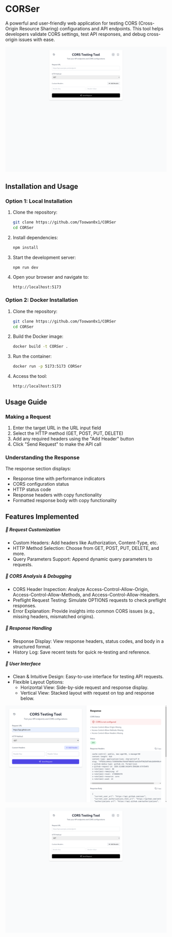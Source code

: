 # CORSer
A powerful and user-friendly web application for testing CORS (Cross-Origin Resource Sharing) configurations and API endpoints. This tool helps developers validate CORS settings, test API responses, and debug cross-origin issues with ease.

![Tool Image](https://raw.githubusercontent.com/Toowan0x1/CORSer/refs/heads/master/project/media/Screenshot%20from%202025-02-27%2005-29-05.png)

## Installation and Usage

### Option 1: Local Installation

1. Clone the repository:
   ```bash
   git clone https://github.com/Toowan0x1/CORSer
   cd CORSer
   ```

2. Install dependencies:
   ```bash
   npm install
   ```

3. Start the development server:
   ```bash
   npm run dev
   ```

4. Open your browser and navigate to:
   ```
   http://localhost:5173
   ```

### Option 2: Docker Installation

1. Clone the repository:
   ```bash
   git clone https://github.com/Toowan0x1/CORSer
   cd CORSer
   ```

2. Build the Docker image:
   ```bash
   docker build -t CORSer .
   ```

3. Run the container:
   ```bash
   docker run -p 5173:5173 CORSer
   ```

4. Access the tool:
   ```
   http://localhost:5173
   ```

## Usage Guide

### Making a Request

1. Enter the target URL in the URL input field
2. Select the HTTP method (GET, POST, PUT, DELETE)
3. Add any required headers using the "Add Header" button
4. Click "Send Request" to make the API call

### Understanding the Response

The response section displays:
- Response time with performance indicators
- CORS configuration status
- HTTP status code
- Response headers with copy functionality
- Formatted response body with copy functionality

## Features Implemented

##### 🔹 Request Customization
- Custom Headers: Add headers like Authorization, Content-Type, etc.
- HTTP Method Selection: Choose from GET, POST, PUT, DELETE, and more.
- Query Parameters Support: Append dynamic query parameters to requests.

##### 🔹 CORS Analysis & Debugging
- CORS Header Inspection: Analyze Access-Control-Allow-Origin, Access-Control-Allow-Methods, and Access-Control-Allow-Headers.
- Preflight Request Testing: Simulate OPTIONS requests to check preflight responses.
- Error Explanation: Provide insights into common CORS issues (e.g., missing headers, mismatched origins).

##### 🔹 Response Handling
- Response Display: View response headers, status codes, and body in a structured format.
- History Log: Save recent tests for quick re-testing and reference.

##### 🔹 User Interface
- Clean & Intuitive Design: Easy-to-use interface for testing API requests.
- Flexible Layout Options:
  - Horizontal View: Side-by-side request and response display.
  - Vertical View: Stacked layout with request on top and response below.








![Tool Image](https://raw.githubusercontent.com/Toowan0x1/CORSer/refs/heads/master/media/Screenshot%20From%202025-01-27%2019-49-02.png)

![Tool Image](https://raw.githubusercontent.com/Toowan0x1/CORSer/refs/heads/master/project/media/Screenshot%20from%202025-02-27%2005-29-05.png)
